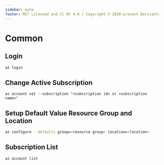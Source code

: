 ```yaml
---
sidebar: auto
footer: MIT Licensed and CC BY 4.0 | Copyright © 2020-present Bervianto Leo Pratama
---
```


# Common

## Login

```bash
az login
```

## Change Active Subscription

```
az account set --subscription "<subscription id> or <subscription name>"
```

## Setup Default Value Resource Group and Location

```bash
az configure --defaults group=<resource group> location=<location>
```

## Subscription List

```bash
az account list
```
